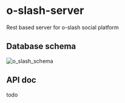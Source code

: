 # o-slash-server
Rest based server for o-slash social platform


## Database schema

![o_slash_schema](https://user-images.githubusercontent.com/20106622/112122052-e2932d80-8be5-11eb-8471-5388714c0eb3.PNG)


## API doc

todo
